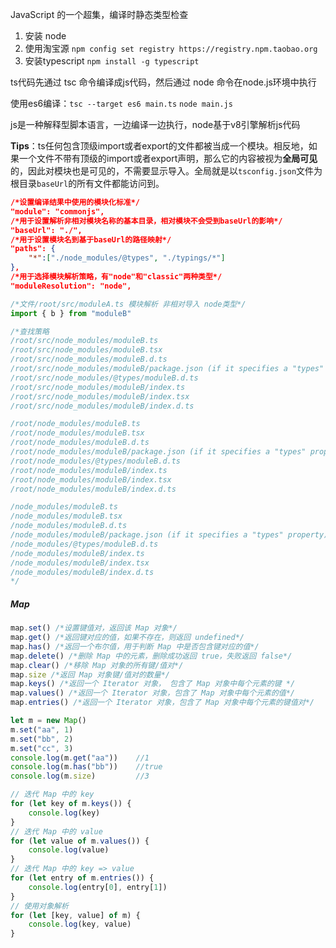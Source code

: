 JavaScript 的一个超集，编译时静态类型检查

1. 安装 node
2. 使用淘宝源 `npm config set registry https://registry.npm.taobao.org`
3. 安装typescript `npm install -g typescript`

ts代码先通过 tsc 命令编译成js代码，然后通过 node 命令在node.js环境中执行

使用es6编译：`tsc --target es6 main.ts` `node main.js`

js是一种解释型脚本语言，一边编译一边执行，node基于v8引擎解析js代码

**Tips**：ts任何包含顶级import或者export的文件都被当成一个模块。相反地，如果一个文件不带有顶级的import或者export声明，那么它的内容被视为**全局可见**的，因此对模块也是可见的，不需要显示导入。全局就是以`tsconfig.json`文件为根目录`baseUrl`的所有文件都能访问到。

```json
/*设置编译结果中使用的模块化标准*/
"module": "commonjs",
/*用于设置解析非相对模块名称的基本目录，相对模块不会受到baseUrl的影响*/
"baseUrl": "./",
/*用于设置模块名到基于baseUrl的路径映射*/
"paths": {
    "*":["./node_modules/@types", "./typings/*"]
},
/*用于选择模块解析策略，有"node"和"classic"两种类型*/
"moduleResolution": "node",
```

```typescript
/*文件/root/src/moduleA.ts 模块解析 非相对导入 node类型*/
import { b } from "moduleB"

/*查找策略
/root/src/node_modules/moduleB.ts
/root/src/node_modules/moduleB.tsx
/root/src/node_modules/moduleB.d.ts
/root/src/node_modules/moduleB/package.json (if it specifies a "types" property)
/root/src/node_modules/@types/moduleB.d.ts
/root/src/node_modules/moduleB/index.ts
/root/src/node_modules/moduleB/index.tsx
/root/src/node_modules/moduleB/index.d.ts

/root/node_modules/moduleB.ts
/root/node_modules/moduleB.tsx
/root/node_modules/moduleB.d.ts
/root/node_modules/moduleB/package.json (if it specifies a "types" property)
/root/node_modules/@types/moduleB.d.ts
/root/node_modules/moduleB/index.ts
/root/node_modules/moduleB/index.tsx
/root/node_modules/moduleB/index.d.ts

/node_modules/moduleB.ts
/node_modules/moduleB.tsx
/node_modules/moduleB.d.ts
/node_modules/moduleB/package.json (if it specifies a "types" property)
/node_modules/@types/moduleB.d.ts
/node_modules/moduleB/index.ts
/node_modules/moduleB/index.tsx
/node_modules/moduleB/index.d.ts
*/
```

##### Map

```typescript
map.set() /*设置键值对，返回该 Map 对象*/
map.get() /*返回键对应的值，如果不存在，则返回 undefined*/
map.has() /*返回一个布尔值，用于判断 Map 中是否包含键对应的值*/
map.delete() /*删除 Map 中的元素，删除成功返回 true，失败返回 false*/
map.clear() /*移除 Map 对象的所有键/值对*/
map.size /*返回 Map 对象键/值对的数量*/
map.keys() /*返回一个 Iterator 对象， 包含了 Map 对象中每个元素的键 */
map.values() /*返回一个 Iterator 对象，包含了 Map 对象中每个元素的值*/
map.entries() /*返回一个 Iterator 对象，包含了 Map 对象中每个元素的键值对*/

let m = new Map()
m.set("aa", 1)
m.set("bb", 2)
m.set("cc", 3)
console.log(m.get("aa"))	//1
console.log(m.has("bb"))	//true
console.log(m.size)			//3

// 迭代 Map 中的 key
for (let key of m.keys()) {
    console.log(key)
}
// 迭代 Map 中的 value
for (let value of m.values()) {
    console.log(value)
}
// 迭代 Map 中的 key => value
for (let entry of m.entries()) {
    console.log(entry[0], entry[1])
}
// 使用对象解析
for (let [key, value] of m) {
    console.log(key, value)
}
```

